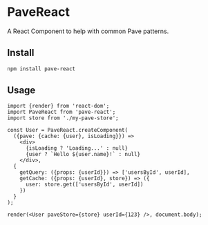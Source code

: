 # PaveReact

A React Component to help with common Pave patterns.

## Install

```bash
npm install pave-react
```

## Usage

```
import {render} from 'react-dom';
import PaveReact from 'pave-react';
import store from './my-pave-store';

const User = PaveReact.createComponent(
  ({pave: {cache: {user}, isLoading}}) =>
    <div>
      {isLoading ? 'Loading...' : null}
      {user ? `Hello ${user.name}!` : null}
    </div>,
  {
    getQuery: ({props: {userId}}) => ['usersById', userId],
    getCache: ({props: {userId}, store}) => ({
      user: store.get(['usersById', userId])
    })
  }
);

render(<User paveStore={store} userId={123} />, document.body);
```
